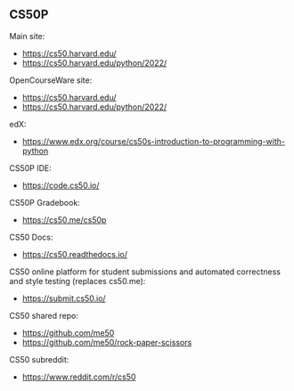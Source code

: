 ## CS50P
Main site:
- https://cs50.harvard.edu/
- https://cs50.harvard.edu/python/2022/

OpenCourseWare site:
- https://cs50.harvard.edu/
- https://cs50.harvard.edu/python/2022/

edX:
- https://www.edx.org/course/cs50s-introduction-to-programming-with-python

CS50P IDE:
- https://code.cs50.io/

CS50P Gradebook:
- https://cs50.me/cs50p

CS50 Docs:
- https://cs50.readthedocs.io/

CS50 online platform for student submissions and automated correctness and style testing (replaces cs50.me):
- https://submit.cs50.io/

CS50 shared repo:
- https://github.com/me50
- https://github.com/me50/rock-paper-scissors

CS50 subreddit:
- https://www.reddit.com/r/cs50

